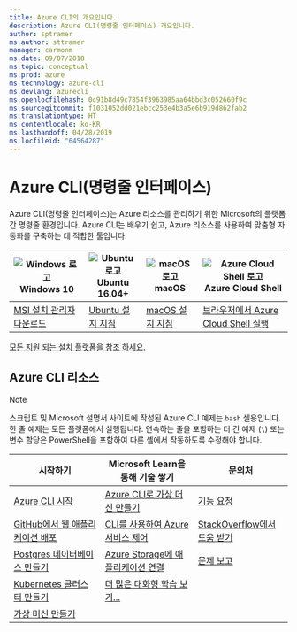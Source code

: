 ```yaml
---
title: Azure CLI의 개요입니다.
description: Azure CLI(명령줄 인터페이스) 개요입니다.
author: sptramer
ms.author: sttramer
manager: carmonm
ms.date: 09/07/2018
ms.topic: conceptual
ms.prod: azure
ms.technology: azure-cli
ms.devlang: azurecli
ms.openlocfilehash: 0c91b8d49c7854f3963985aa64bbd3c052660f9c
ms.sourcegitcommit: f1031052dd021ebcc253e4b3a5e6b919d862fab2
ms.translationtype: HT
ms.contentlocale: ko-KR
ms.lasthandoff: 04/28/2019
ms.locfileid: "64564287"
---
```

# <a name="azure-command-line-interface-cli"></a>Azure CLI(명령줄 인터페이스)

Azure CLI(명령줄 인터페이스)는 Azure 리소스를 관리하기 위한 Microsoft의 플랫폼 간 명령줄 환경입니다. Azure CLI는 배우기 쉽고, Azure 리소스를 사용하여 맞춤형 자동화를 구축하는 데 적합한 툴입니다.

| <center>![Windows 로고](./media/Windows_logo_-_2012.png)<br/>Windows 10</center> | <center>![Ubuntu 로고](./media/cof_orange_hex.png)<br/>Ubuntu 16.04+</center> | <center>![macOS 로고](./media/Apple_logo_black.png)<br/>macOS</center> | <center>![Azure Cloud Shell 로고](./media/cloud-check.png)<br/>Azure Cloud Shell</center> |
|---|---|---|---|
| [MSI 설치 관리자 다운로드](https://aka.ms/installazurecliwindows) | [Ubuntu 설치 지침](./install-azure-cli-apt.md) | [macOS 설치 지침](./install-azure-cli-macos.md) | [브라우저에서 Azure Cloud Shell 실행](https://shell.azure.com) |

[모든 지원 되는 설치 플랫폼을 참조 하세요.](./install-azure-cli.md)

## <a name="azure-cli-resources"></a>Azure CLI 리소스

> [!NOTE]
>
> 스크립트 및 Microsoft 설명서 사이트에 작성된 Azure CLI 예제는 `bash` 셸용입니다. 한 줄 예제는 모든 플랫폼에서 실행됩니다. 연속하는 줄을 포함하는 더 긴 예제 (`\`) 또는 변수 할당은 PowerShell을 포함하여 다른 셸에서 작동하도록 수정해야 합니다.

| 시작하기 | Microsoft Learn을 통해 기술 쌓기 | 문의처 |
|-------------|----------------------------------------|------------|
| [Azure CLI 시작](get-started-with-azure-cli.md) | [Azure CLI로 가상 머신 만들기](/learn/modules/manage-virtual-machines-with-azure-cli/) | [기능 요청](https://github.com/Azure/azure-cli/issues/new?template=Feature_request.md) |
| [GitHub에서 웹 애플리케이션 배포](/azure/app-service/scripts/cli-deploy-github?toc=%2fcli%2fazure%2ftoc.json) | [CLI를 사용하여 Azure 서비스 제어](/learn/modules/control-azure-services-with-cli/) | [StackOverflow에서 도움 받기](https://stackoverflow.com/questions/tagged/azure-cli) |
| [Postgres 데이터베이스 만들기](/azure/postgresql/quickstart-create-server-up-azure-cli?toc=%2fcli%2fazure%2ftoc.json) |  [Azure Storage에 애플리케이션 연결](/learn/modules/connect-an-app-to-azure-storage/) | [문제 보고](https://github.com/Azure/azure-cli/issues/new?template=Bug_report.md) |
| [Kubernetes 클러스터 만들기](/azure/aks/kubernetes-walkthrough?toc=%2fcli%2fazure%2ftoc.json) | [더 많은 대화형 학습 보기...](/learn/browse/?products=azure-clis) | |
| [가상 머신 만들기](/cli/azure/azure-cli-vm-tutorial) | | |
